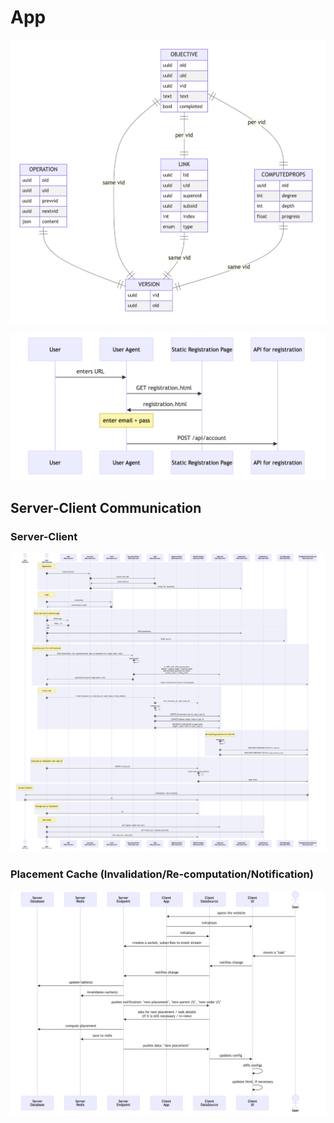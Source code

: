 # App

![](diagram.png)

![](anti-csrf-token-generation.png)

## Server-Client Communication

### Server-Client

![](server-client.png)

### Placement Cache (Invalidation/Re-computation/Notification)

![](placement-cache.png)

